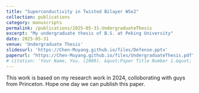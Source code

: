 ```yaml
---
title: "Superconductivity in Twisted Bilayer WSe2"
collection: publications
category: manuscripts
permalink: /publications/2025-05-31-UndergraduateThesis
excerpt: "My undergraduate thesis of B.S. at Peking University"
date: 2025-05-31
venue: 'Undergraduate Thesis'
slidesurl: 'https://Chen-Muyang.github.io/files/Defense.pptx'
paperurl: "https://Chen-Muyang.github.io/files/UndergraduateThesis.pdf"
# citation: 'Your Name, You. (2009). &quot;Paper Title Number 1.&quot; <i>Journal 1</i>. 1(1).'
---
```

This work is based on my research work in 2024, colloborating with guys from Princeton. Hope one day we can publish this paper.
